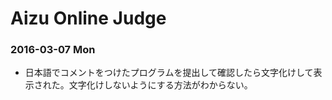 # Aizu Online Judge

### 2016-03-07 Mon

- 日本語でコメントをつけたプログラムを提出して確認したら文字化けして表示された。文字化けしないようにする方法がわからない。
